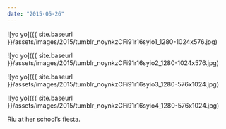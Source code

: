 ```yaml
---
date: "2015-05-26"
---
```


![yo yo]({{ site.baseurl }}/assets/images/2015/tumblr_noynkzCFi91r16syio1_1280-1024x576.jpg)

![yo yo]({{ site.baseurl }}/assets/images/2015/tumblr_noynkzCFi91r16syio2_1280-1024x576.jpg)

![yo yo]({{ site.baseurl }}/assets/images/2015/tumblr_noynkzCFi91r16syio3_1280-576x1024.jpg)

![yo yo]({{ site.baseurl }}/assets/images/2015/tumblr_noynkzCFi91r16syio4_1280-576x1024.jpg)

Riu at her school’s fiesta.
